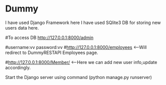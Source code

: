 # Dummy
I have used Django Framework here
I have used SQlite3 DB for storing new users data here.


#To access DB   http://127.0.0.1:8000/admin  

#username:vv  password:vv
#http://127.0.0.1:8000/employees    <--Will redirect to DummyRESTAPI Employees page.

#http://127.0.0.1:8000/Member/      <--Here we can add new user info,update accordingly.



Start the Django server using command (python manage.py runserver)
